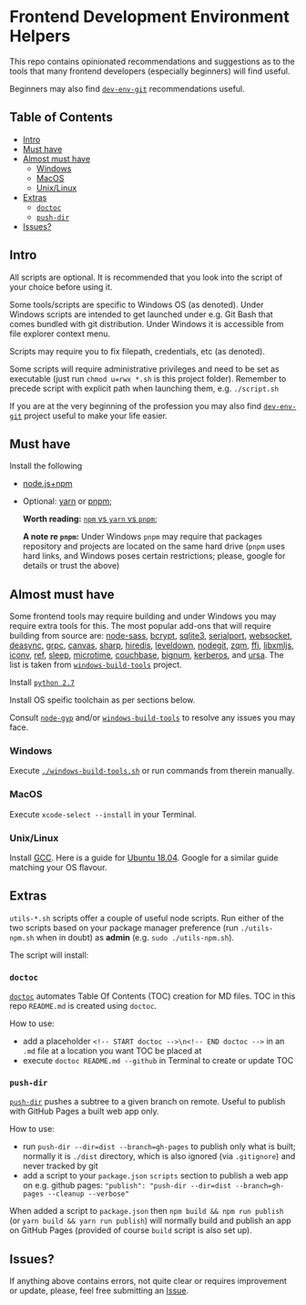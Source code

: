 # Frontend Development Environment Helpers

This repo contains opinionated recommendations and suggestions
as to the tools that many frontend developers (especially beginners)
will find useful.

Beginners may also find [`dev-env-git`](https://github.com/OleksiyRudenko/dev-env-git)
recommendations useful.

<!-- START doctoc generated TOC please keep comment here to allow auto update -->
<!-- DON'T EDIT THIS SECTION, INSTEAD RE-RUN doctoc TO UPDATE -->
## Table of Contents

- [Intro](#intro)
- [Must have](#must-have)
- [Almost must have](#almost-must-have)
  - [Windows](#windows)
  - [MacOS](#macos)
  - [Unix/Linux](#unixlinux)
- [Extras](#extras)
  - [`doctoc`](#doctoc)
  - [`push-dir`](#push-dir)
- [Issues?](#issues)

<!-- END doctoc generated TOC please keep comment here to allow auto update -->
<!-- generated with [DocToc](https://github.com/thlorenz/doctoc) -->

## Intro

All scripts are optional. It is recommended that you look
into the script of your choice before using it.

Some tools/scripts are specific to Windows OS (as denoted).
Under Windows scripts are intended to get launched under
e.g. Git Bash that comes bundled with git distribution.
Under Windows it is accessible from file explorer context menu.

Scripts may require you to fix filepath, credentials, etc
(as denoted).

Some scripts will require administrative privileges
and need to be set as executable (just run `chmod u=rwx *.sh`
is this project folder).
Remember to precede script with explicit path when launching them,
e.g. `./script.sh`

If you are at the very beginning of the profession you may
also find [`dev-env-git`](https://github.com/OleksiyRudenko/dev-env-git)
project useful to make your life easier.

## Must have

Install the following
 * [node.js+npm](https://nodejs.org/en/download/)
 * Optional: [yarn](https://yarnpkg.com/en/docs/install) or 
   [pnpm](https://pnpm.js.org/docs/en/installation.html);
   
   **Worth reading:** [`npm` vs `yarn` vs `pnpm`](https://www.alexkras.com/understanding-differences-between-npm-yarn-and-pnpm/);
   
   **A note re `pnpm`:** Under Windows `pnpm` may require that packages
   repository and projects are located on the same hard drive
   (`pnpm` uses hard links, and Windows poses certain restrictions; 
   please, google for details or trust the above)
 
## Almost must have

Some frontend tools may require building and under Windows you may
require extra tools for this. The most popular add-ons that will
require building from source are:
[node-sass](https://www.npmjs.com/package/node-sass),
[bcrypt](https://www.npmjs.com/package/bcrypt),
[sqlite3](https://www.npmjs.com/package/sqlite3),
[serialport](https://www.npmjs.com/package/serialport),
[websocket](https://www.npmjs.com/package/websocket),
[deasync](https://www.npmjs.com/package/deasync),
[grpc](https://www.npmjs.com/package/grpc),
[canvas](https://www.npmjs.com/package/canvas),
[sharp](https://www.npmjs.com/package/sharp),
[hiredis](https://www.npmjs.com/package/hiredis),
[leveldown](https://www.npmjs.com/package/leveldown),
[nodegit](https://www.npmjs.com/package/nodegit),
[zqm](https://www.npmjs.com/package/zqm),
[ffi](https://www.npmjs.com/package/ffi),
[libxmljs](https://www.npmjs.com/package/libxmljs),
[iconv](https://www.npmjs.com/package/iconv),
[ref](https://www.npmjs.com/package/ref),
[sleep](https://www.npmjs.com/package/sleep),
[microtime](https://www.npmjs.com/package/microtime),
[couchbase](https://www.npmjs.com/package/couchbase),
[bignum](https://www.npmjs.com/package/bignum),
[kerberos](https://www.npmjs.com/package/kerberos), and 
[ursa](https://www.npmjs.com/package/ursa).
The list is taken from
[`windows-build-tools`](https://github.com/felixrieseberg/windows-build-tools/blob/master/README.md)
project.

Install [`python 2.7`](https://www.python.org/download/releases/2.7/)

Install OS speific toolchain as per sections below.

Consult [`node-gyp`](https://github.com/nodejs/node-gyp#on-windows)
and/or [`windows-build-tools`](https://github.com/felixrieseberg/windows-build-tools)
to resolve any issues you may face.

### Windows

Execute [`./windows-build-tools.sh`](./windows-build-tools.sh) or
run commands from therein manually.

### MacOS

Execute `xcode-select --install` in your Terminal.

### Unix/Linux

Install [GCC](https://gcc.gnu.org/). Here is a guide for 
[Ubuntu 18.04](https://linuxize.com/post/how-to-install-gcc-compiler-on-ubuntu-18-04/).
Google for a similar guide matching your OS flavour.

## Extras

`utils-*.sh` scripts offer a couple of useful node scripts. Run either of
the two scripts based on your package manager preference
(run `./utils-npm.sh` when in doubt)
as **admin** (e.g. `sudo ./utils-npm.sh`).

The script will install:

### `doctoc`

[`doctoc`](https://github.com/thlorenz/doctoc) automates Table Of Contents (TOC)
creation for MD files. TOC in this repo `README.md` is created using `doctoc`.

How to use:
- add a placeholder `<!-- START doctoc -->\n<!-- END doctoc -->` in an
  `.md` file at a location you want TOC be placed at
- execute `doctoc README.md --github` in Terminal to create or update TOC

### `push-dir`

[`push-dir`](https://www.npmjs.com/package/push-dir) pushes a subtree to 
a given branch on remote. Useful to publish with GitHub Pages a built 
web app only.

How to use:
- run `push-dir --dir=dist --branch=gh-pages` to publish only
  what is built; normally it is `./dist` directory, which
  is also ignored (via `.gitignore`) and never tracked by git
- add a script to your `package.json` `scripts` section to publish a web app
  on e.g. github pages:
  `"publish": "push-dir --dir=dist --branch=gh-pages --cleanup --verbose"`

When added a script to `package.json` then `npm build && npm run publish`
(or `yarn build && yarn run publish`) will normally build and publish
an app on GitHub Pages (provided of course `build` script is also set up).

## Issues?

 If anything above contains errors, not quite clear or requires
 improvement or update, please, feel free submitting an
 [Issue](https://github.com/OleksiyRudenko/dev-env-frontend/issues).
